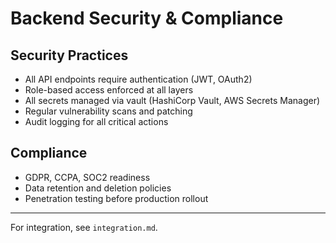 # Backend Security & Compliance

## Security Practices

- All API endpoints require authentication (JWT, OAuth2)
- Role-based access enforced at all layers
- All secrets managed via vault (HashiCorp Vault, AWS Secrets Manager)
- Regular vulnerability scans and patching
- Audit logging for all critical actions

## Compliance

- GDPR, CCPA, SOC2 readiness
- Data retention and deletion policies
- Penetration testing before production rollout

---

For integration, see `integration.md`.
